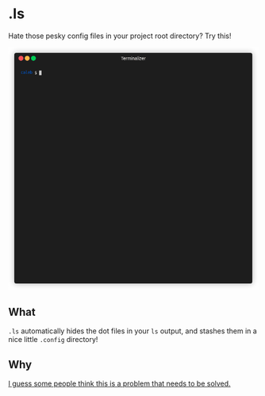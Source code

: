 # .ls

Hate those pesky config files in your project root directory? Try this!

![demo.gif](demo.gif)

## What

`.ls` automatically hides the dot files in your `ls` output, and stashes them in a nice little `.config` directory!

## Why

[I guess some people think this is a problem that needs to be solved.](https://news.ycombinator.com/item?id=24066748)
